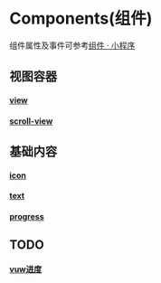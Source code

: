# Components(组件)

组件属性及事件可参考[组件 · 小程序](https://mp.weixin.qq.com/debug/wxadoc/dev/component/)


## 视图容器

#### [view](https://mp.weixin.qq.com/debug/wxadoc/dev/component/view.html)

#### [scroll-view](https://mp.weixin.qq.com/debug/wxadoc/dev/component/scroll-view.html)


## 基础内容

#### [icon](https://mp.weixin.qq.com/debug/wxadoc/dev/component/icon.html)

#### [text](https://mp.weixin.qq.com/debug/wxadoc/dev/component/text.html)

#### [progress](https://mp.weixin.qq.com/debug/wxadoc/dev/component/progress.html)


## TODO

#### [vuw进度](https://github.com/dlhandsome/vuw/blob/master/docs/TODO.md)
